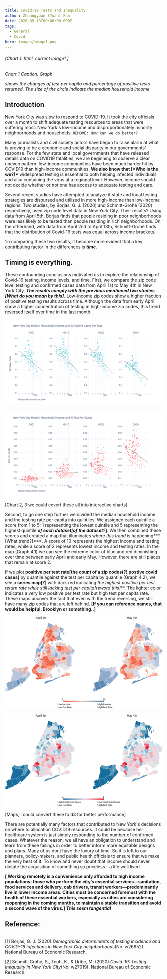 ```yaml
---
title: Covid-19 Tests and Inequality
author: Zhuangyuan (Yuan) Fan
date: 2020-05-18T00:00:00.000Z
tags:
  - General
  - Covid
hero: images/image1.png
---
```

###### \[Chart 1. html, current image1 ]

*Chart 1 Caption. Graph* 

*shows the changes of test per capita and percentage of positive tests returned. The size of the circle indicate the median household income*

<htmlinject keyid="graph1" htmlid="htmlsparsed.yml" />

## Introduction

[New York City was slow to respond to COVID-19.](https://www.newyorker.com/magazine/2020/05/04/seattles-leaders-let-scientists-take-the-lead-new-yorks-did-not) It took the city officials over a month to shift adequate testing resources to areas that were suffering most: New York's low-income and disproportionately minority neighborhoods and households.  `REMOVE: How can we do better?`

Many journalists and civil society actors have begun to raise alarm at what is proving to be a economic and social disparity in our governments' response. For the few state and local governments that have released details data on COVID19 fatalities, we are beginning to observe a clear uneven pattern: low-income communities have been much harder hit by COVID19 than high-income communities.  **We also know that \[\*Who is the we?]\*** widespread testing is essential to both helping infected individuals and also containing the virus at a regional level. However, income should not decide whether or not one has access to adequate testing and care.  

Several recent studies have attempted to analyze if state and local testing strategies are disbursed and utilized in more high-income than low-income regions.  Two studies, by Borjas, G. J. (2020) and Schmitt-Grohé (2020) respectively, used zip code level data in New York City. Their results? Using data from April 5th, Borjas finds that people residing in poor neighborhoods were less likely to be tested than people residing in rich neighborhoods. On the otherhand, with data from April 2nd to April 13th, Schmitt-Grohé finds that the distribution of Covid-19 tests was equal across income brackets. 

'in comparing these two results, it become more evident that a key contributing factor in the differences is ***time***.

## Timing is everything.

These confounding conclusions motivated us to explore the relationship of Covid-19 testing, income levels, and time. First, we compare the zip code level testing and confirmed cases data from April 1st to May 4th in New York City. ***The results comply with the previous mentioned two studies \[What do you mean by this]*.** Low-income zip codes show a higher fraction of positive testing results across time. Although the data from early April show a higher concentration of testing in high-income zip codes, this trend reversed itself over time in the last month.

![](images/image2.png "New York City Median Household Income and % Positive Cases Per Test")

![](images/image4.png "New York City Median Household Income and Test Per Capita ")

\[Chart 2, 3 we could covert these all into interactive charts]

Second, to go one step further we divided the median household income and the testing rate per capita into quintiles. We assigned each quintile a score from 1 to 5: 1 representing the lowest quintile and 5 representing the highest quintile ***of each dataset[of the dataset?*]**. We then combined these scores and created a map that illuminates where *this trend i*s happening***\[What trend?]***. A score of 10 represents the highest income and  testing rates, while a score of 2 represents lowest income and testing rates. In the map (Graph 4.1) we can see the extreme color of blue and red diminishing over time between early April and early May. However, there are still places that remain at score 2.

If we plot **positive per test rate\[the count of a zip codes(?) postive covid cases]** by quantile against the test per capita by quantile (Graph 4.2), we see a **series map\[?]** with dark red indicating **the highest positive per test return rate while still lacking test per capita*\[reword this]***. The lighter color indicates a very low positive per test rate but high test per capita rate. These maps uncover the fact that even with the trend reversing, we still have many zip codes that are left behind. **\[If you can reference names, that would be helpful. Brooklyn or something..]**

![](images/mapforweb1.png "Income + Testing Rate Score")

![](images/mapforweb2.png "Positive per test rate vs. Test per capita")

\[Maps, I could convert these to d3 for better performance]

There are potentially many factors that contributed to New York's decisions on where to allocation COVID19 resources. It could be because her healthcare system is just simply responding to the number of confirmed cases. Whatever the reason, we all have an obligation to understand and learn from these failings in order to better inform more equitable designs and plans. Many of us dont have the luxury of time. So it is left to our planners, policy-makers, and public health officials to ensure that we make the very best of it. To know and never doubt that income should never dictate the acquisition of something so priceless - a life well lived

**\[ Working remotely is a convenience only afforded to high income populations; those who perform the city’s essential services—sanitation, food services and delivery, cab drivers, transit workers—predominantly live in lower income areas. Cities must be concerned foremost with the health of these essential workers, especially as cities are considering reopening in the coming months, to maintain a stable transition and avoid a second wave of the virus.] *This seem tangential***

## Reference:

\
\[1] Borjas, G. J. (2020).*Demographic determinants of testing incidence and COVID-19 infections in New York City neighborhoods*(No. w26952). National Bureau of Economic Research.

\[2] Schmitt-Grohé, S., Teoh, K., & Uribe, M. (2020).*Covid-19: Testing Inequality in New York City*(No. w27019). National Bureau of Economic Research.